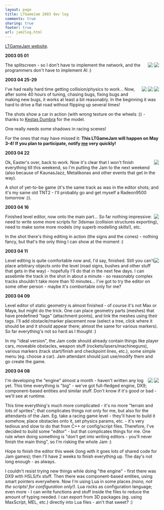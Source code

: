 ```yaml
---
layout: page
title: LTGameJam 2003 dev log
comments: true
sharing: true
footer: true
url: jam2log.html
---
```


<A href="http://jammy.sourceforge.net">LTGameJam website</A>.

<p clear="all"><strong>2003 05 01</strong></P>
<p>
<div style="float: right">
<A href="img/jam2/0501-split1.jpg"><img src="img/jam2/tn0501-split1.jpg"></A>
<A href="img/jam2/0501-split2.jpg"><img src="img/jam2/tn0501-split2.jpg"></A>
</div>
The splitscreen - so I don't have to implement the network, and the programmers don't have to implement AI :)
</p>


<p clear="all"><strong>2003 04 25-29</strong></P>
<p>
<div style="float: right">
<A href="img/jam2/0429-01.jpg"><img src="img/jam2/tn0429-01.jpg"></A>
<A href="img/jam2/0429-02.jpg"><img src="img/jam2/tn0429-02.jpg"></A>
<A href="img/jam2/0429-03.jpg"><img src="img/jam2/tn0429-03.jpg"></A>
</div>
I've had really hard time getting collision/physics to work... Now, after some 40 hours of
tuning, chasing bugs, fixing bugs and making new bugs, it works at least a bit reasonably. In the beginning
it was hard to drive a flat road without flipping up several times!
</p>
<p>
The shots show a car in action (with wrong texture on the wheels :)) - thanks to
<A href="http://www.reactor.lt/">Kestas Dumbra</A> for the model.
</p>
<p>
One really needs some shadows in racing scenes!
</p>
<p>
For the ones that may have missed it: <strong>This LTGameJam will happen on May 3-4! If you plan to participate, notify
<A href="mailto:nearaz_at_gmail_dot_com">me</A> very quickly!</strong>
</p>

<p clear="all"><strong>2003 04 22</strong></P>
<p>
<div style="float: right">
<A href="img/jam2/0422-game.jpg"><img src="img/jam2/tn0422-game.jpg"></A>
</div>
Ok, Easter's over, back to work. Now it's clear that I won't finish everything till this weekend, so I'm
putting the Jam to the next weekend (also because of KaunasJazz, Metalikonas and other events that get in the way).
</p>
<p>
A shot of yet-to-be game (it's the same track as was in the editor shots; and it's my same old TNT2 - I'll
probably go and get myself a Radeon9500 tomorrow :)).
</p>


<p clear="all"><strong>2003 04 16</strong></P>
<p>
<div style="float: right">
<A href="img/jam2/0416-editor.jpg"><img src="img/jam2/tn0416-editor.jpg"></A>
</div>
Finished level editor, now onto the main part... So far nothing impressive: need to write some more scripts for 3dsmax
(collision structures exporting), need to make some more models (my superb modelling skills!), etc.
</p>
<p>
In the shot there's thing editing in action (the signs and the cones) - nothing fancy, but that's the only thing
I can show at the moment :)
</p>

<p clear="all"><strong>2003 04 11</strong></P>
<p>
<div style="float: right">
<A href="img/jam2/0411-editor.jpg"><img src="img/jam2/tn0411-editor.jpg"></A>
</div>
Level editing is quite comfortable now and, I'd say, finished. Still you can't place arbitrary objects onto the level
(road signs, bushes and other stuff that gets in the way) - hopefully I'll do that in the next few days. I can assebmle
the track in the shot in about a minute - so reasonably complex tracks shouldn't take more than 10 minutes... I've
got to try the editor on some other person - maybe it's combortable only for me?
</p>

<p clear="all"><strong>2003 04 09</strong></P>
<p>
Level editor of static geometry is almost finished - of course it's not Max or Maya, but might do the trick.
One can place geometry parts (meshes) that have predefined "tags" (attachment points), and link the meshes
using their tags. I'll add obstacle/marker placement now (select a tree, click where it should be and it should
appear there; almost the same for various markers). So far everything's not so hard as I thought :)
</p>
<p>
In my "ideal version", the Jam code should already contain things like player cars, moveable obstacles,
weapon stuff (rockets/lasers/machineguns), various markers (track start/finish and checkpoint lines, etc.),
some simple menu (eg. choose a car). Jam attendant should just use/modify them and go create the game.
</p>

<p clear="all"><strong>2003 04 08</strong></P>
<p>
<div style="float: right">
<A href="img/jam2/0408-editor1.jpg"><img src="img/jam2/tn0408-editor1.jpg"></A>
<A href="img/jam2/0408-editor2.jpg"><img src="img/jam2/tn0408-editor2.jpg"></A>
</div>
I'm developing the "engine" almost a month - haven't written any log yet. This time everything is
"big" - we've got full-fledged engine, DX9; component-based entities and similar stuff. Don't know
if it's good or bad - we'll see at runtime.
</p>
<p>
This time everything's much more complicated - it's no more "terrain and lots of sprites"; that complicates
things not only for me, but also for the attendants of the Jam. Eg. take a racing game level - they'll have
to build it somehow, place obstacles onto it, set physics params, etc. - it's very tedious and slow to do that
from C++ or config/script files. Therefore, I've decided to build some "editor" - but that complicates things for
me. One rule when doing something is "don't get into writing editors - you'll never finish the main thing", so I'm
risking the whole Jam :)
</p>
<p>
Hope to finish the editor this week (long with it goes lots of shared code for Jam games); then I'll have 2 weeks
to finish everything up. The day's not long enough - as always.
</p>
<p>
I couldn't resist trying new things while doing "the engine" - first there was DX9 with HSLS/fx stuff. Then there was
component-based entities, using smart pointers everywhere. Now I'm using Lua in some places <em>(nono, not the scripts!
for configuration only!)</em>. Lua rocks as configuration language; even more - I can write functions and stuff inside the
files to reduce the amount of typing needed. I can export from 3D packages (eg. using MaxScript, MEL, etc.) directly into
Lua files - ain't that sweet? :)
</p>
